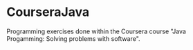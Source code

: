 # CourseraJava
Programming exercises done within the Coursera course "Java Progamming: Solving problems with software". 
